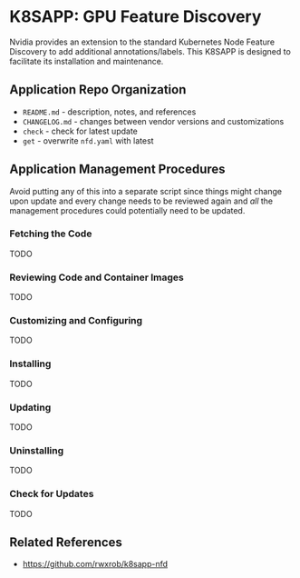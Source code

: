 # K8SAPP: GPU Feature Discovery

Nvidia provides an extension to the standard Kubernetes Node Feature
Discovery to add additional annotations/labels. This K8SAPP is designed
to facilitate its installation and maintenance.

## Application Repo Organization

* `README.md` - description, notes, and references
* `CHANGELOG.md` - changes between vendor versions and customizations
* `check` - check for latest update
* `get` - overwrite `nfd.yaml` with latest

## Application Management Procedures

Avoid putting any of this into a separate script since things might
change upon update and every change needs to be reviewed again and *all*
the management procedures could potentially need to be updated.

### Fetching the Code

TODO

### Reviewing Code and Container Images

TODO

### Customizing and Configuring

TODO

### Installing

TODO

### Updating

TODO

### Uninstalling

TODO

### Check for Updates

TODO

## Related References

* https://github.com/rwxrob/k8sapp-nfd
